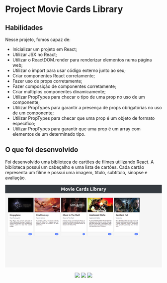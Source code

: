 # Project Movie Cards Library

## Habilidades

Nesse projeto, fomos capaz de:

- Inicializar um projeto em React;
- Utilizar JSX no React;
- Utilizar o ReactDOM.render para renderizar elementos numa página web;
- Utilizar o import para usar código externo junto ao seu;
- Criar componentes React corretamente;
- Fazer uso de props corretamente;
- Fazer composição de componentes corretamente;
- Criar múltiplos componentes dinamicamente;
- Utilizar PropTypes para checar o tipo de uma prop no uso de um componente;
- Utilizar PropTypes para garantir a presença de props obrigatórias no uso de um componente;
- Utilizar PropTypes para checar que uma prop é um objeto de formato específico;
- Utilizar PropTypes para garantir que uma prop é um array com elementos de um determinado tipo.

## O que foi desenvolvido

Foi desenvolvido uma biblioteca de cartões de filmes utilizando React. A biblioteca possui um cabeçalho e uma lista de cartões. Cada cartão representa um filme e possui uma imagem, título, subtítulo, sinopse e avaliação.

![image](screenshot.png)

<div align="center">
  <img src="https://shields.io/github/repo-size/lramos33/project-movie-cards-library">
  <img src="https://shields.io/github/languages/top/lramos33/project-movie-cards-library">
  <img src="https://shields.io/github/last-commit/lramos33/project-movie-cards-library">
</div>
